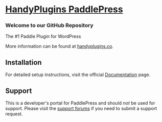 # [HandyPlugins PaddlePress](https://wordpress.org/plugins/handyplugins-paddlepress/) #

### Welcome to our GitHub Repository

The #1 Paddle Plugin for WordPress

More information can be found at [handyplugins.co](https://handyplugins.co/paddlepress-pro/).

## Installation ##

For detailed setup instructions, visit the official [Documentation](https://handyplugins.co/paddlepress-pro/docs/) page.

## Support ##
This is a developer's portal for PaddlePress and should _not_ be used for support. Please visit the [support forums](https://wordpress.org/support/plugin/handyplugins-paddlepress/) if you need to submit a support request.

